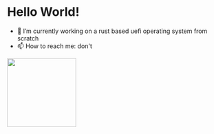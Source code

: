 # Hello World!

- 🔭 I’m currently working on a rust based uefi operating system  from scratch
- 📫 How to reach me: don't

<img height="160em" src="https://github-readme-stats.vercel.app/api?username=idomessenberg)](https://github.com/anuraghazra/github-readme-stats">
